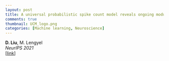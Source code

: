 ```yaml
---
layout: post
title: A universal probabilistic spike count model reveals ongoing modulation of neural variability
comments: true
thumbnail: UCM_logo.png
categories: [Machine learning, Neuroscience]
---
```


**D. Liu**, M. Lengyel  
*NeurIPS 2021*  
[[link](https://proceedings.neurips.cc/paper/2021/hash/6f5216f8d89b086c18298e043bfe48ed-Abstract.html)]  
